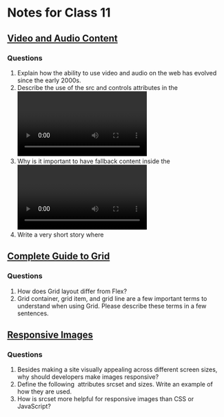 # Notes for Class 11

## [Video and Audio Content](https://developer.mozilla.org/en-US/docs/Learn/HTML/Multimedia_and_embedding/Video_and_audio_content)

### Questions

1. Explain how the ability to use video and audio on the web has evolved since the early 2000s.
2. Describe the use of the src and controls attributes in the <video> element.
3. Why is it important to have fallback content inside the <video> element?
4. Write a very short story where <audio> and <video> are characters.

## [Complete Guide to Grid](https://css-tricks.com/snippets/css/complete-guide-grid/)

### Questions

1. How does Grid layout differ from Flex?
2. Grid container, grid item, and grid line are a few important terms to understand when using Grid. Please describe these terms in a few sentences.

## [Responsive Images](https://developer.mozilla.org/en-US/docs/Learn/HTML/Multimedia_and_embedding/Responsive_images)

### Questions

1. Besides making a site visually appealing across different screen sizes, why should developers make images responsive?
2. Define the following <img> attributes srcset and sizes. Write an example of how they are used.
3. How is srcset more helpful for responsive images than CSS or JavaScript?
